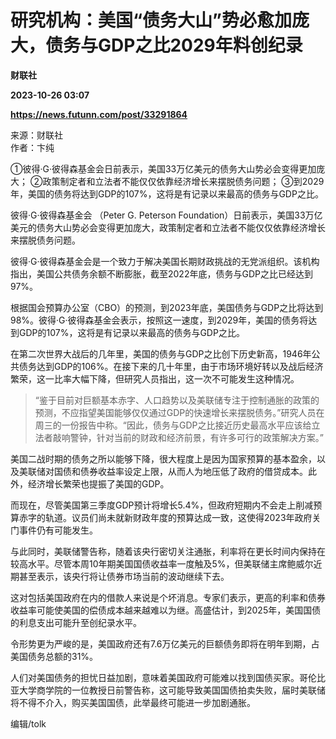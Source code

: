 # 研究机构：美国“债务大山”势必愈加庞大，债务与GDP之比2029年料创纪录
**财联社**

**2023-10-26 03:07**

**https://news.futunn.com/post/33291864**

来源：财联社  
作者：卞纯

①彼得·G·彼得森基金会日前表示，美国33万亿美元的债务大山势必会变得更加庞大； ②政策制定者和立法者不能仅仅依靠经济增长来摆脱债务问题； ③到2029年，美国的债务将达到GDP的107%，这将是有记录以来最高的债务与GDP之比。

彼得·G·彼得森基金会 （Peter G. Peterson Foundation）日前表示，美国33万亿美元的债务大山势必会变得更加庞大，政策制定者和立法者不能仅仅依靠经济增长来摆脱债务问题。

彼得·G·彼得森基金会是一个致力于解决美国长期财政挑战的无党派组织。该机构指出，美国公共债务余额不断膨胀，截至2022年底，债务与GDP之比已经达到97%。

根据国会预算办公室（CBO）的预测，到2023年底，美国债务与GDP之比将达到98%。彼得·G·彼得森基金会表示，按照这一速度，到2029年，美国的债务将达到GDP的107%，这将是有记录以来最高的债务与GDP之比。

在第二次世界大战后的几年里，美国的债务与GDP之比创下历史新高，1946年公共债务达到GDP的106%。在接下来的几十年里，由于市场环境好转以及战后经济繁荣，这一比率大幅下降，但研究人员指出，这一次不可能发生这种情况。

> “鉴于目前对巨额基本赤字、人口趋势以及美联储专注于控制通胀的政策的预测，不应指望美国能够仅仅通过GDP的快速增长来摆脱债务。”研究人员在周三的一份报告中称。“因此，债务与GDP之比接近历史最高水平应该给立法者敲响警钟，针对当前的财政和经济前景，有许多可行的政策解决方案。”

美国二战时期的债务之所以能够下降，很大程度上是因为国家预算的基本盈余，以及美联储对国债和债券收益率设定上限，从而人为地压低了政府的借贷成本。此外，经济增长繁荣也提振了美国的GDP。

而现在，尽管美国第三季度GDP预计将增长5.4%，但政府短期内不会走上削减预算赤字的轨道。议员们尚未就新财政年度的预算达成一致，这使得2023年政府关门事件仍有可能发生。

与此同时，美联储警告称，随着该央行密切关注通胀，利率将在更长时间内保持在较高水平。尽管本周10年期美国国债收益率一度触及5%，但美联储主席鲍威尔近期甚至表示，该央行将让债券市场当前的波动继续下去。

这对包括美国政府在内的借款人来说是个坏消息。专家们表示，更高的利率和债券收益率可能使美国的偿债成本越来越难以为继。高盛估计，到2025年，美国国债的利息支出可能升至创纪录水平。

令形势更为严峻的是，美国政府还有7.6万亿美元的巨额债务即将在明年到期，占美国债务总额的31%。

人们对美国债务的担忧日益加剧，意味着美国政府可能难以找到国债买家。哥伦比亚大学商学院的一位教授日前警告称，这可能导致美国国债拍卖失败，届时美联储将不得不介入，购买美国国债，此举最终可能进一步加剧通胀。

编辑/tolk